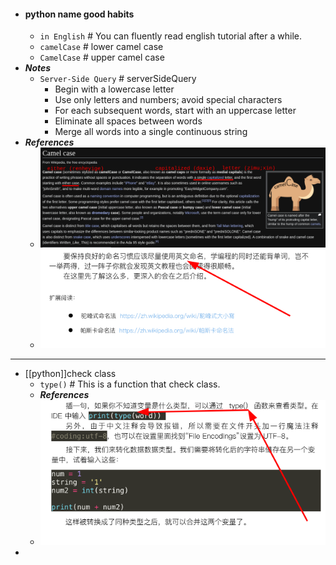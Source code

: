 - #### python name good habits
    - `in English` # You can fluently read english tutorial after a while.
    - `camelCase` # lower camel case
    - `CamelCase` # upper camel case
- ***Notes***
    - `Server-Side Query` # serverSideQuery
        - Begin with a lowercase letter
        - Use only letters and numbers; avoid special characters
        - For each subsequent words, start with an uppercase letter
        - Eliminate all spaces between words
        - Merge all words into a single continuous string
- ***References***
    - ![image.png](./assets/image_1663594757809_0.png)
    - ![image.png](./assets/image_1663594795061_0.png)
- ---
- [[python]]check class
  * `type()` # This is a function that check class.
  * ***References***
  * ![image.png](./assets/image_1663596554170_0.png)
-
